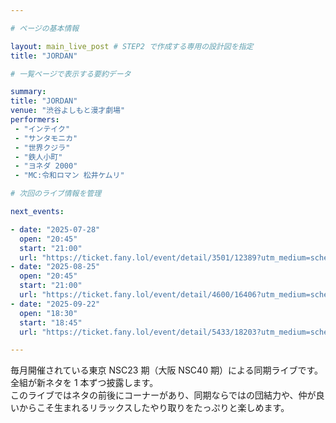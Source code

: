 ```yaml
---

# ページの基本情報

layout: main_live_post # STEP2 で作成する専用の設計図を指定
title: "JORDAN"

# 一覧ページで表示する要約データ

summary:
title: "JORDAN"
venue: "渋谷よしもと漫才劇場"
performers:
 - "インテイク" 
 - "サンタモニカ" 
 - "世界クジラ" 
 - "鉄人小町" 
 - "ヨネダ 2000" 
 - "MC:令和ロマン 松井ケムリ"

# 次回のライブ情報を管理

next_events:

- date: "2025-07-28"
  open: "20:45"
  start: "21:00"
  url: "https://ticket.fany.lol/event/detail/3501/12389?utm_medium=schedule&utm_source=shibuya_manzaigekijyo&utm_campaign=JORDAN"
- date: "2025-08-25"
  open: "20:45"
  start: "21:00"
  url: "https://ticket.fany.lol/event/detail/4600/16406?utm_medium=schedule&utm_source=shibuya_manzaigekijyo&utm_campaign=JORDAN"
- date: "2025-09-22"
  open: "18:30"
  start: "18:45"
  url: "https://ticket.fany.lol/event/detail/5433/18203?utm_medium=schedule&utm_source=shibuya_manzaigekijyo&utm_campaign=JORDAN"

---
```


毎月開催されている東京 NSC23 期（大阪 NSC40 期）による同期ライブです。<br>
全組が新ネタを 1 本ずつ披露します。<br>
このライブではネタの前後にコーナーがあり、同期ならではの団結力や、仲が良いからこそ生まれるリラックスしたやり取りをたっぷりと楽しめます。<br>
